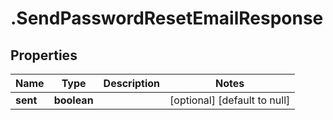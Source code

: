 # .SendPasswordResetEmailResponse

## Properties
Name | Type | Description | Notes
------------ | ------------- | ------------- | -------------
**sent** | **boolean** |  | [optional] [default to null]


